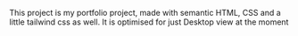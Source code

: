 This project is my portfolio project, made with semantic HTML, CSS and a little tailwind css as well. It is optimised for just Desktop view at the moment
